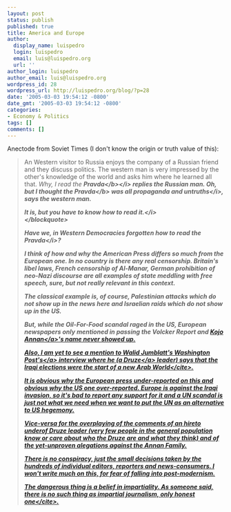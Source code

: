 ```yaml
---
layout: post
status: publish
published: true
title: America and Europe
author:
  display_name: luispedro
  login: luispedro
  email: luis@luispedro.org
  url: ''
author_login: luispedro
author_email: luis@luispedro.org
wordpress_id: 28
wordpress_url: http://luispedro.org/blog/?p=28
date: '2005-03-03 19:54:12 -0800'
date_gmt: '2005-03-03 19:54:12 -0800'
categories:
- Economy & Politics
tags: []
comments: []
---
```

<p>Anectode from Soviet Times (I don't know the origin or truth value of this):</p>
<blockquote><p>
An Western visitor to Russia enjoys the company of a Russian friend and they discuss politics. The western man is very impressed by the other's knowledge of the world and asks him where he learned all that. <i>Why, I read the <b>Pravda<&#47;b><&#47;i> replies the Russian man. <i>Oh, but I thought the <b>Pravda<&#47;b> was all propaganda and untruths<&#47;i>, says the western man.</p>
<p><i>It is, but you have to know how to read it.<&#47;i><br />
<&#47;blockquote></p>
<p>Have we, in Western Democracies forgotten how to read the <i>Pravda<&#47;i>?</p>
<p>I think of how and why the American Press differs so much from the European one. In no country is there any real censorship. Britain's libel laws, French censorship of Al-Manar, German prohibition of neo-Nazi discourse are all examples of state meddling with free speech, sure, but not really relevant in this context.</p>
<p>The classical example is, of course, Palestinian attacks which do not show up in the news here and Israelian raids which do not show up in the US.</p>
<p>But, while the Oil-For-Food scandal raged in the US, European newspapers only mentioned in passing the Volcker Report and <a href="http:&#47;&#47;www.washtimes.com&#47;world&#47;20050215-123622-9532r.htm">Kojo Annan<&#47;a>'s name never showed up.</p>
<p>Also, I am yet to see a mention to <a href="http:&#47;&#47;www.washingtonpost.com&#47;ac2&#47;wp-dyn&#47;A45575-2005Feb22">Walid Jumblatt's Washington Post's<&#47;a> interview where he (a <a href="http:&#47;&#47;en.wikipedia.org&#47;wiki&#47;Druze">Druze<&#47;a> leader) says that the Iraqi elections were <cite>the start of a new Arab World<&#47;cite>.</p>
<p>It is obvious why the European press under-reported on this and obvious why the US one over-reported. Europe is against the Iraqi invasion, so it's bad to report any support for it and a UN scandal is just not what we need when we want to put the UN as an alternative to US hegemony.</p>
<p>Vice-versa for the overplaying of the comments of an hireto underof Druze leader (very few people in the general population know or care about who the Druze are and what they think) and of the yet-unproven alegations against the Annan Family.</p>
<p>There is no conspiracy, just the small decisions taken by the hundreds of individual editors, reporters and news-consumers. I won't write much on this, for fear of falling into post-modernism.</p>
<p>The dangerous thing is a belief in impartiality. As someone said, <cite>there is no such thing as impartial journalism, only honest one<&#47;cite>.</p>
